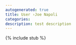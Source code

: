 ```yaml
---
autogenerated: true
title: User ›Joe Napoli
categories: 
description: test description
---
```

{% include stub %}

